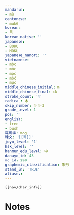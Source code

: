 ```yaml
---
mandarin:
- mù
cantonese:
- muk6
korean:
- 목
korean_native: ''
japanese:
- BOKU
- MOKU
japanese_nanori: ''
vietnamese:
- mộc
- móc
- mọc
- mốc
- mục
middle_chinese_initial: m
middle_chinese_final: uk
stroke_count: '4'
radical: 木
skip_number: 4-4-3
grade_level: 1
pos: ''
english:
- tree
- bush
羅馬字: mog
韓文: '[[목]]'
joyo_level: '1'
hsk_level: ''
hanmun_edu_level: 中
danayo_id: 43
mc_id: 290
graphemic_classification: 象形
stand_in: 'TRUE'
aliases:
---
```

```meta-bind-embed
[[nav/char_info]]
```

# Notes

